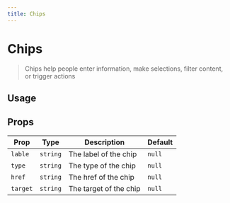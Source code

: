 ```yaml
---
title: Chips
---
```


# Chips

> Chips help people enter information, make selections, filter content, or trigger actions

## Usage

<usage name="chips"></usage>

## Props

| Prop     | Type     | Description            | Default |
| -------- | -------- | ---------------------- | ------- |
| `lable`  | `string` | The label of the chip  | `null`  |
| `type`   | `string` | The type of the chip   | `null`  |
| `href`   | `string` | The href of the chip   | `null`  |
| `target` | `string` | The target of the chip | `null`  |

